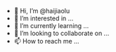 - 👋 Hi, I’m @haijiaolu
- 👀 I’m interested in ...
- 🌱 I’m currently learning ...
- 💞️ I’m looking to collaborate on ...
- 📫 How to reach me ...

<!---
haijiaolu/haijiaolu is a ✨ special ✨ repository because its `README.md` (this file) appears on your GitHub profile.
You can click the Preview link to take a look at your changes.
--->

